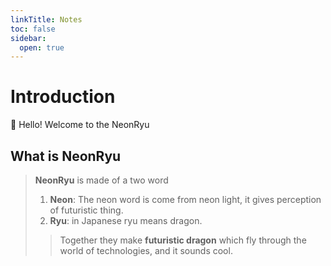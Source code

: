 ```yaml
---
linkTitle: Notes
toc: false
sidebar:
  open: true
---
```


# Introduction

👋 Hello! Welcome to the NeonRyu

## What is NeonRyu 
<!-- NeonRyu is my site where I will write my journey and write about different technologies that I will learn, and I am learning -->

> **NeonRyu** is made of a two word 
>   1. **Neon**: The neon word is come from neon light, it gives perception of futuristic thing.
>   2. **Ryu**: in Japanese ryu means dragon. 
>> Together they make __futuristic dragon__ which fly through the world of technologies, and it sounds cool.

<!-- ## what technologies I know  -->
<!-- <div style="margin-top:12px;"> -->
<!-- {{< hextra/hero-badge >}} -->
<!--   <div style="border:4px solid blue;border-radius:12px;"></div> -->
<!--   <span style="font-size:13px;">Starting Date: 10/02/2025</span> -->
<!-- {{< /hextra/hero-badge >}} -->
<!-- </div> -->
<!---->
<!---->
